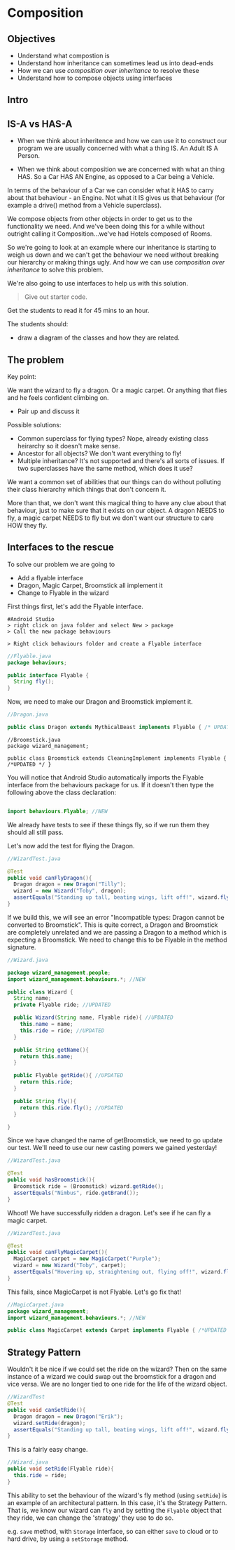# Composition

## Objectives

- Understand what compostion is
- Understand how inheritance can sometimes lead us into dead-ends
- How we can use *composition over inheritance* to resolve these
- Understand how to compose objects using interfaces

## Intro

## IS-A vs HAS-A

- When we think about inheritence and how we can use it to construct our program we are usually concerned with what a thing IS. An Adult IS A Person.

- When we think about composition we are concerned with what an thing HAS. So a Car HAS AN Engine, as opposed to a Car being a Vehicle.

In terms of the behaviour of a Car we can consider what it HAS to carry about that behaviour - an Engine. Not what it IS gives us that behaviour (for example a drive() method from a Vehicle superclass).

We compose objects from other objects in order to get us to the functionality we need. And we've been doing this for a while without outright calling it Composition...we've had Hotels composed of Rooms.

So we're going to look at an example where our inheritance is starting to weigh us down and we can't get the behaviour we need without breaking our hierarchy or making things ugly. And how we can use *composition over inheritance* to solve this problem.

We're also going to use interfaces to help us with this solution.

> Give out starter code.

Get the students to read it for 45 mins to an hour.

The students should:
- draw a diagram of the classes and how they are related.



## The problem

Key point:

We want the wizard to fly a dragon. Or a magic carpet. Or anything that flies and he feels confident climbing on.

- Pair up and discuss it

Possible solutions:
- Common superclass for flying types? Nope, already existing class heirarchy so it doesn't make sense.
- Ancestor for all objects? We don't want everything to fly!
- Multiple inheritance? It's not supported and there's all sorts of issues. If two superclasses have the same method, which does it use?

We want a common set of abilities that our things can do without polluting their class hierarchy which things that don't concern it.

More than that, we don't want this magical thing to have any clue about that behaviour, just to make sure that it exists on our object. A dragon NEEDS to fly, a magic carpet NEEDS to fly but we don't want our structure to care HOW they fly.

## Interfaces to the rescue

To solve our problem we are going to

- Add a flyable interface
- Dragon, Magic Carpet, Broomstick all implement it
- Change to Flyable in the wizard

First things first, let's add the Flyable interface.

``` 
#Android Studio
> right click on java folder and select New > package
> Call the new package behaviours

> Right click behaviours folder and create a Flyable interface
```


``` java
//Flyable.java
package behaviours;

public interface Flyable {
  String fly();
}
```

Now, we need to make our Dragon and Broomstick implement it.

``` java
//Dragon.java

public class Dragon extends MythicalBeast implements Flyable { /* UPDATED */ }
```

```
//Broomstick.java
package wizard_management;

public class Broomstick extends CleaningImplement implements Flyable { /*UPDATED */ }
```

You will notice that Android Studio automatically imports the Flyable interface from the behaviours package for us.
If it doesn't then type the following above the class declaration:

```java

import behaviours.Flyable; //NEW
```

We already have tests to see if these things fly, so if we run them they should all still pass.

Let's now add the test for flying the Dragon.

``` java
//WizardTest.java

@Test
public void canFlyDragon(){
  Dragon dragon = new Dragon("Tilly");
  wizard = new Wizard("Toby", dragon);
  assertEquals("Standing up tall, beating wings, lift off!", wizard.fly(),);
}
```

If we build this, we will see an error "Incompatible types: Dragon cannot be converted to Broomstick". This is quite correct, a Dragon and Broomstick are completely unrelated and we are passing a Dragon to a method which is expecting a Broomstick. We need to change this to be Flyable in the method signature.

```java
//Wizard.java

package wizard_management.people;
import wizard_management.behaviours.*; //NEW

public class Wizard {
  String name;
  private Flyable ride; //UPDATED

  public Wizard(String name, Flyable ride){ //UPDATED
    this.name = name;
    this.ride = ride; //UPDATED
  }

  public String getName(){
    return this.name;
  }

  public Flyable getRide(){ //UPDATED
    return this.ride;
  }

  public String fly(){
    return this.ride.fly(); //UPDATED
  }

}
```

Since we have changed the name of getBroomstick, we need to go update our test. We'll need to use our new casting powers we gained yesterday!

```java
//WizardTest.java

@Test
public void hasBroomstick(){
  Broomstick ride = (Broomstick) wizard.getRide();
  assertEquals("Nimbus", ride.getBrand());
}
```

Whoot! We have successfully ridden a dragon. Let's see if he can fly a magic carpet.

```java
//WizardTest.java

@Test
public void canFlyMagicCarpet(){
  MagicCarpet carpet = new MagicCarpet("Purple");
  wizard = new Wizard("Toby", carpet);
  assertEquals("Hovering up, straightening out, flying off!", wizard.fly());
}
```

This fails, since MagicCarpet is not Flyable. Let's go fix that!

```java
//MagicCarpet.java
package wizard_management;
import wizard_management.behaviours.*; //NEW

public class MagicCarpet extends Carpet implements Flyable { /*UPDATED */ }

```

## Strategy Pattern

Wouldn't it be nice if we could set the ride on the wizard? Then on the same instance of a wizard we could swap out the broomstick for a dragon and vice versa. We are no longer tied to one ride for the life of the wizard object.

``` java
//WizardTest
@Test
public void canSetRide(){
  Dragon dragon = new Dragon("Erik");
  wizard.setRide(dragon);
  assertEquals("Standing up tall, beating wings, lift off!", wizard.fly());
}
```

This is a fairly easy change.

``` java
//Wizard.java
public void setRide(Flyable ride){
  this.ride = ride;
}
```

This ability to set the behaviour of the wizard's fly method (using `setRide`) is an example of an architectural pattern. In this case, it's the Strategy Pattern. That is, we know our wizard can `fly` and by setting the `Flyable` object that they ride, we can change the 'strategy' they use to do so.

e.g. `save` method, with `Storage` interface, so can either `save` to cloud or to hard drive, by using a `setStorage` method.
